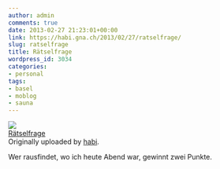 ```yaml
---
author: admin
comments: true
date: 2013-02-27 21:23:01+00:00
link: https://habi.gna.ch/2013/02/27/ratselfrage/
slug: ratselfrage
title: Rätselfrage
wordpress_id: 3034
categories:
- personal
tags:
- basel
- moblog
- sauna
---
```


[![](http://farm9.staticflickr.com/8229/8514349466_6c2c44d405_m.jpg)](https://www.flickr.com/photos/habi/8514349466/)   
[Rätselfrage](https://www.flickr.com/photos/habi/8514349466/)   
Originally uploaded by [habi](https://www.flickr.com/photos/habi/). 




Wer rausfindet, wo ich heute Abend war, gewinnt zwei Punkte. 
